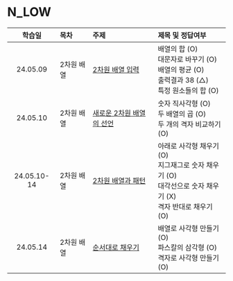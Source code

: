 # N_LOW

|   학습일    | 목차       | 주제                                                            | 제목 및 정답여부                                                                                               |
| :---------: | :--------- | :-------------------------------------------------------------- | :------------------------------------------------------------------------------------------------------------- |
|  24.05.09   | 2차원 배열 | [2차원 배열 입력](./2차원%20배열%20입력.js)                     | 배열의 합 (O)<br>대문자로 바꾸기 (O)<br>배열의 평균 (O)<br>출력결과 38 (△)<br>특정 원소들의 합 (O)             |
|  24.05.10   | 2차원 배열 | [새로운 2차원 배열의 선언](./새로운%202차원%20배열의%20선언.js) | 숫자 직사각형 (O)<br>두 배열의 곱 (O)<br>두 개의 격자 비교하기 (O)                                             |
| 24.05.10-14 | 2차원 배열 | [2차원 배열과 패턴](./2차원%20배열과%20패턴.js)                 | 아래로 사각형 채우기 (O)<br>지그재그로 숫자 채우기 (O)<br>대각선으로 숫자 채우기 (X)<br>격자 반대로 채우기 (O) |
|  24.05.14   | 2차원 배열 | [순서대로 채우기](./순서대로%20채우기.js)                       | 배열로 사각형 만들기 (O)<br>파스칼의 삼각형 (O)<br>격자로 사각형 만들기 (O)                                    |
